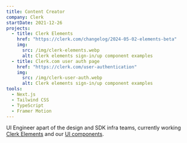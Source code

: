 ```yaml
---
title: Content Creator
company: Clerk
startDate: 2021-12-26
projects:
  - title: Clerk Elements
    href: "https://clerk.com/changelog/2024-05-02-elements-beta"
    img:
      src: /img/clerk-elements.webp
      alt: Clerk elements sign-in/up component examples
  - title: Clerk.com user auth page
    href: "https://clerk.com/user-authentication"
    img:
      src: /img/clerk-user-auth.webp
      alt: Clerk elements sign-in/up component examples
tools:
  - Next.js
  - Tailwind CSS
  - TypeScript
  - Framer Motion
---
```


UI Engineer apart of the design and SDK infra teams, currently working [Clerk Elements](https://clerk.com/docs/elements/overview) and our [UI components](https://clerk.com/docs/components/overview).
